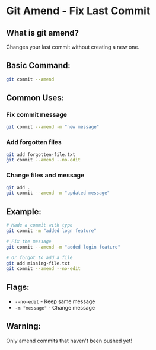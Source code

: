 # Git Amend - Fix Last Commit

## What is git amend?
Changes your last commit without creating a new one.

## Basic Command:
```bash
git commit --amend
```

## Common Uses:

### Fix commit message
```bash
git commit --amend -m "new message"
```

### Add forgotten files
```bash
git add forgotten-file.txt
git commit --amend --no-edit
```

### Change files and message
```bash
git add .
git commit --amend -m "updated message"
```

## Example:
```bash
# Made a commit with typo
git commit -m "added logn feature"

# Fix the message
git commit --amend -m "added login feature"

# Or forgot to add a file
git add missing-file.txt
git commit --amend --no-edit
```

## Flags:
- `--no-edit` - Keep same message
- `-m "message"` - Change message

## Warning:
Only amend commits that haven't been pushed yet!